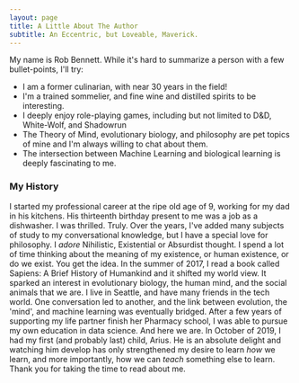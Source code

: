 ```yaml
---
layout: page
title: A Little About The Author
subtitle: An Eccentric, but Loveable, Maverick.
---
```


My name is Rob Bennett. While it's hard to summarize a person with a few bullet-points, I'll try:

- I am a former culinarian, with near 30 years in the field!
- I'm a trained sommelier, and fine wine and distilled spirits to be interesting. 
- I deeply enjoy role-playing games, including but not limited to D&D, White-Wolf, and Shadowrun
- The Theory of Mind, evolutionary biology, and philosophy are pet topics of mine and I'm always willing to chat about them.
- The intersection between Machine Learning and biological learning is deeply fascinating to me.


### My History

I started my professional career at the ripe old age of 9, working for my dad in his kitchens. His thirteenth birthday present to me was a job as a dishwasher. I was thrilled. Truly.
Over the years, I've added many subjects of study to my conversational knowledge, but I have a special love for philosophy. I *adore* Nihilistic, Existential or Absurdist thought. I spend a lot of time thinking about the meaning of my existence, or human existence, or do we exist. You get the idea.
In the summer of 2017, I read a book called Sapiens: A Brief History of Humankind and it shifted my world view. It sparked an interest in evolutionary biology, the human mind, and the social animals that we are. I live in Seattle, and have many friends in the tech world. One conversation led to another, and the link between evolution, the 'mind', and machine learning was eventually bridged. After a few years of supporting my life partner finish her Pharmacy school, I was able to pursue my own education in data science. And here we are.
In October of 2019, I had my first (and probably last) child, Arius. He is an absolute delight and watching him develop has only strengthened my desire to learn *how* we learn, and more importantly, how we can *teach* something else to learn.
Thank you for taking the time to read about me.
